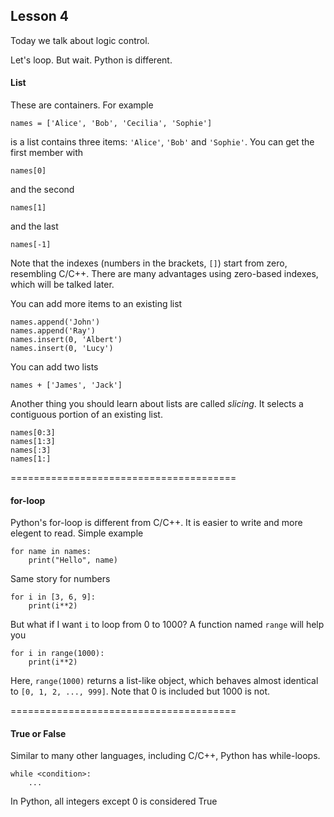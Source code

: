
Lesson 4
--------

Today we talk about logic control.







Let's loop. But wait. Python is different.

#### List ####

These are containers. For example

    names = ['Alice', 'Bob', 'Cecilia', 'Sophie']
    
is a list contains three items: `'Alice'`, `'Bob'` and `'Sophie'`. You can get
the first member with

    names[0]

and the second

    names[1]

and the last

    names[-1]

Note that the indexes (numbers in the brackets, `[]`) start from zero, resembling C/C++. There are many
advantages using zero-based indexes, which will be talked later.

You can add more items to an existing list

    names.append('John')
    names.append('Ray')
    names.insert(0, 'Albert')
    names.insert(0, 'Lucy')
    
You can add two lists

    names + ['James', 'Jack']

Another thing you should learn about lists are called _slicing_. It selects a
contiguous portion of an existing list.

    names[0:3]
    names[1:3]
    names[:3]
    names[1:]

=======================================

#### for-loop ####

Python's for-loop is different from C/C++. It is easier to write and more
elegent to read. Simple example

    for name in names:
        print("Hello", name)

Same story for numbers

    for i in [3, 6, 9]:
        print(i**2)

But what if I want `i` to loop from 0 to 1000? A function named `range` will
help you

    for i in range(1000):
        print(i**2)

Here, `range(1000)` returns a list-like object, which behaves almost identical
to `[0, 1, 2, ..., 999]`. Note that 0 is included but 1000 is not.

=======================================

#### True or False ####

Similar to many other languages, including C/C++, Python has while-loops.

    while <condition>:
        ...
         



In Python, all integers except 0 is considered True




